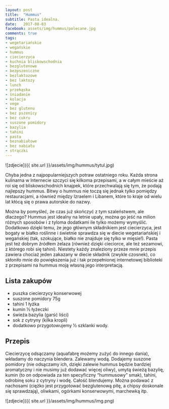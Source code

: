 ```yaml
---
layout: post
title:  "Hummus"
subtitle: Pasta idealna.
date:   2017-08-03
facebook: assets/img/hummus/polecane.jpg
comments: true
tags:
- wegetariańskie
- wegańskie
- hummus
- ciecierzyca
- kuchnia bliskowschodnia
- bezglutenowe
- bezpszeniczne
- bezlaktozowe
- bez laktozy
- lunch
- przekąska
- śniadanie
- kolacja
- vege
- bez glutenu
- bez pszenicy
- bez cukru
- suszone pomidory
- bazylia
- tahini
- pasta
- beznabiałowe
- bez nabiału
- strączki
---
```


![zdjecie]({{ site.url }}/assets/img/hummus/tytul.jpg)

Chyba jedna z najpopularniejszych potraw ostatniego roku. Każda strona kulinarna w Internecie szczyci się kilkoma przepisami, a w całym mieście aż roi się od bliskowschodnich knajpek, które przechwalają się tym, że podają najlepszy hummus. Bitwy o hummus nie toczą się jednak tylko pomiędzy restauracjami, a również między Izraelem i Libanem, które to kraje od wielu lat kłócą się o prawa autorskie do nazwy.

Można by pomyśleć, że czas już skończyć z tym szaleństwem, ale dlaczego? Hummus jest idealny na letnie upały, można go jeść na milion różnych sposobów i z tyloma dodatkami ile tylko możemy wymyślić. Dodatkowo dzięki temu, że jego głównym składnikiem jest ciecierzyca, jest bogaty w białko roślinne i świetnie sprawdza się w diecie wegetariańskiej i wegańskiej (tak, szokujące, białko nie znajduje się tylko w mięsie!). Pasta jest też dobrym źródłem żelaza (również dzięki cieciorce, ale też sezamowi, z którego robi się tahini).
Niestety każdy znaleziony przeze mnie przepis zawiera chociaż jeden zakazany w diecie składnik (zwykle czosnek), co skłoniło mnie do powiększenia już i tak przepełnionej internetowej biblioteki z przepisami na hummus moją własną jego interpretacją. 

## Lista zakupów

* puszka ciecierzycy konserwowej
* suszone pomidory  75g
* tahini 1 łyżka
* kumin ½ łyżeczki
* świeża bazylia (garść liści)
* sok z cytryny (kilka kropli)
* dodatkowo przygotowujemy ½ szklanki wody.

## Przepis

Ciecierzycę odsączamy (aquafabrę możemy zużyć do innego dania), wkładamy do naczynia blendera. Zalewamy wodą. Dodajemy suszone pomidory (nie odsączamy ich, dzięki zalewie hummus będzie bardziej aromatyczny i nie musimy już dodawać więcej oliwy), umytą świeżą bazylię, kumin (to on odpowiada za ten specyficzny “hummusowy” smak), tahini, odrobinę soku z cytryny i wodę. Całość blendujemy. 
Można podawać z nachosami (ciężko jest przygotować bezglutenową pitę, a chipsy doskonale się sprawdzają), oliwkami, ogórkami konserwowymi, marchewką itp.

![zdjecie]({{ site.url }}/assets/img/hummus/img.png)